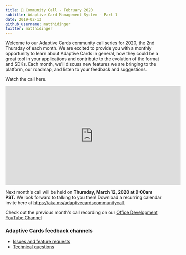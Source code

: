 ```yaml
---
title: 📣 Community Call - February 2020
subtitle: Adaptive Card Management System - Part 1
date: 2019-02-13
github_username: matthidinger
twitter: matthidinger
---
```


Welcome to our Adaptive Cards community call series for 2020, the 2nd Thursday of each month. We are excited to provide you with a monthly opportunity to learn about Adaptive Cards in general, how they could be a great tool in your applications and contribute to the evolution of the format and SDKs. Each month, we'll discuss new features we are bringing to the platform, our roadmap, and listen to your feedback and suggestions.

Watch the call here.

<iframe width="560" height="315" title="Adaptive Cards developer community call-February 2020" src="https://www.youtube.com/embed/UNqlSaxmIGI" frameborder="0" allow="accelerometer; autoplay; encrypted-media; gyroscope; picture-in-picture" allowfullscreen></iframe>

Next month's call will be held on **Thursday, March 12, 2020 at 9:00am PST.** We look forward to talking to you then! Download a recurring calendar invite here at <https://aka.ms/adaptivecardscommunitycall>.

Check out the previous month's call recording on our [Office Development YouTube Channel](https://www.youtube.com/channel/UCV_6HOhwxYLXAGd-JOqKPoQ)

### Adaptive Cards feedback channels

-   [Issues and feature requests](https://github.com/Microsoft/AdaptiveCards/issues)
-   [Technical questions](https://stackoverflow.com/questions/tagged/adaptive-cards)
